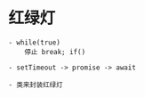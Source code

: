 # 红绿灯

    - while(true)
        停止 break; if()

    - setTimeout -> promise -> await

    - 类来封装红绿灯